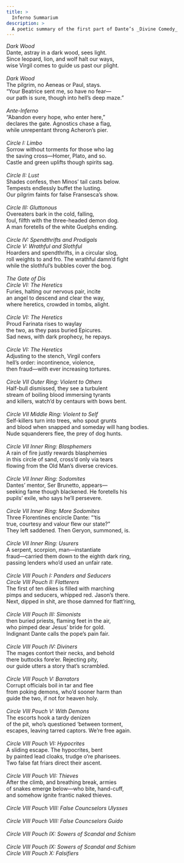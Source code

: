 ```yaml
---
title: >
  Inferno Summarium
description: >
  A poetic summary of the first part of Dante’s _Divine Comedy_
---
```


*Dark Wood*<br>
Dante, astray in a dark wood, sees light.<br>
Since leopard, lion, and wolf halt our ways,<br>
wise Virgil comes to guide us past our plight.<br>
<br>
*Dark Wood*<br>
The pilgrim, no Aeneas or Paul, stays.<br>
“Your Beatrice sent me, so have no fear—<br>
our path is sure, though into hell’s deep maze.”<br>
<br>
*Ante-Inferno*<br>
“Abandon every hope, who enter here,”<br>
declares the gate. Agnostics chase a flag,<br>
while unrepentant throng Acheron’s pier.<br>
<br>
*Circle I: Limbo*<br>
Sorrow without torments for those who lag<br>
the saving cross—Homer, Plato, and so.<br>
Castle and green uplifts though spirits sag.<br>
<br>
*Circle II: Lust*<br>
Shades confess, then Minos’ tail casts below.<br>
Tempests endlessly buffet the lusting.<br>
Our pilgrim faints for false Fransesca’s show.<br>
<br>
*Circle III: Gluttonous*<br>
Overeaters bark in the cold, falling,<br>
foul, filfth with the three-headed demon dog.<br>
A man foretells of the white Guelphs ending.<br>
<br>
*Circle IV: Spendthrifts and Prodigals*<br>
*Circle V: Wrathful and Slothful*<br>
Hoarders and spendthrifts, in a circular slog,<br>
roll weights to and fro. The wrathful damn’d fight<br>
while the slothful’s bubbles cover the bog.<br>
<br>
*The Gate of Dis*<br>
*Circle VI: The Heretics*<br>
Furies, halting our nervous pair, incite<br>
an angel to descend and clear the way,<br>
where heretics, crowded in tombs, alight.<br>
<br>
*Circle VI: The Heretics*<br>
Proud Farinata rises to waylay<br>
the two, as they pass buried Epicures.<br>
Sad news, with dark prophecy, he repays.<br>
<br>
*Circle VI: The Heretics*<br>
Adjusting to the stench, Virgil confers<br>
hell’s order: incontinence, violence,<br>
then fraud—with ever increasing tortures.<br>
<br>
*Circle VII Outer Ring: Violent to Others*<br>
Half-bull dismissed, they see a turbulent<br>
stream of boiling blood immersing tyrants<br>
and killers, watch’d by centaurs with bows bent.<br>
<br>
*Circle VII Middle Ring: Violent to Self*<br>
Self-killers turn into trees, who spout grunts<br>
and blood when snapped and someday will hang bodies.<br>
Nude squanderers flee, the prey of dog hunts.<br>
<br>
*Circle VII Inner Ring: Blasphemers*<br>
A rain of fire justly rewards blasphemies<br>
in this circle of sand, cross’d only via tears<br>
flowing from the Old Man’s diverse crevices.<br>
<br>
*Circle VII Inner Ring: Sodomites*<br>
Dantes’ mentor, Ser Brunetto, appears—<br>
seeking fame though blackened. He foretells his<br>
pupils’ exile, who says he’ll persevere.<br>
<br>
*Circle VII Inner Ring: More Sodomites*<br>
Three Florentines encircle Dante: “‘tis<br>
true, courtesy and valour flew our state?”<br>
They left saddened. Then Geryon, summoned, is.<br>
<br>
*Circle VII Inner Ring: Usurers*<br>
A serpent, scorpion, man—instantiate<br>
fraud—carried them down to the eighth dark ring,<br>
passing lenders who’d used an unfair rate.<br>
<br>
*Circle VIII Pouch I: Panders and Seducers*<br>
*Circle VIII Pouch II: Flatterers*<br>
The first of ten dikes is filled with marching<br>
pimps and seducers, whipped red. Jason’s there.<br>
Next, dipped in shit, are those damned for flatt’ring,<br>
<br>
*Circle VIII Pouch III: Simonists*<br>
then buried priests, flaming feet in the air,<br>
who pimped dear Jesus’ bride for gold.<br>
Indignant Dante calls the pope’s pain fair.<br>
<br>
*Circle VIII Pouch IV: Diviners*<br>
The mages contort their necks, and behold<br>
there buttocks fore’er. Rejecting pity,<br>
our guide utters a story that’s scrambled.<br>
<br>
*Circle VIII Pouch V: Barrators*<br>
Corrupt officials boil in tar and flee<br>
from poking demons, who’d sooner harm than<br>
guide the two, if not for heaven holy.<br>
<br>
*Circle VIII Pouch V: With Demons*<br>
The escorts hook a tardy denizen<br>
of the pit, who’s questioned ‘between torment,<br>
escapes, leaving tarred captors. We’re free again.<br>
<br>
*Circle VIII Pouch VI: Hypocrites*<br>
A sliding escape. The hypocrites, bent<br>
by painted lead cloaks, trudge o’re pharisees.<br>
Two false fat friars direct their ascent.<br>
<br>
*Circle VIII Pouch VII: Thieves*<br>
After the climb, and breathing break, armies<br>
of snakes emerge below—who bite, hand-cuff,<br>
and somehow ignite frantic naked thieves.<br>
<br>
*Circle VIII Pouch VIII: False Councselors Ulysses*<br>
<br>
*Circle VIII Pouch VIII: False Councselors Guido*<br>
<br>
*Circle VIII Pouch IX: Sowers of Scandal and Schism*<br>
<br>
*Circle VIII Pouch IX: Sowers of Scandal and Schism*<br>
*Circle VIII Pouch X: Falsifiers*<br>
